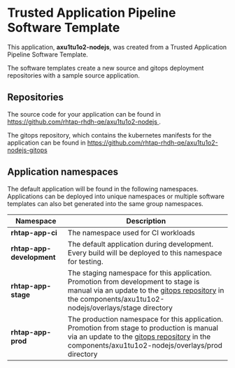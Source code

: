 # Trusted Application Pipeline Software Template

This application, **axu1tu1o2-nodejs**, was created from a Trusted Application Pipeline Software Template.

The software templates create a new source and gitops deployment repositories with a sample source application. 

## Repositories

The source code for your application can be found in [https://github.com/rhtap-rhdh-qe/axu1tu1o2-nodejs ](https://github.com/rhtap-rhdh-qe/axu1tu1o2-nodejs ).
 
The gitops repository, which contains the kubernetes manifests for the application can be found in 
[https://github.com/rhtap-rhdh-qe/axu1tu1o2-nodejs-gitops ](https://github.com/rhtap-rhdh-qe/axu1tu1o2-nodejs-gitops ) 

## Application namespaces 

The default application will be found in the following namespaces. Applications can be deployed into unique namespaces or multiple software templates can also bet generated into the same group namespaces.  

|  Namespace   |  Description   |  
| -------- | -------- |
| **rhtap-app-ci** | The namespace used for CI workloads |
| **rhtap-app-development** | The default application during development. Every build will be deployed to this namespace for testing. |
| **rhtap-app-stage** | The staging namespace for this application. Promotion from development to stage is manual via an update to the [gitops repository](https://github.com/rhtap-rhdh-qe/axu1tu1o2-nodejs-gitops ) in the components/axu1tu1o2-nodejs/overlays/stage directory |
| **rhtap-app-prod** | The production namespace for this application. Promotion from stage to production is manual via an update to the [gitops repository](https://github.com/rhtap-rhdh-qe/axu1tu1o2-nodejs-gitops ) in the components/axu1tu1o2-nodejs/overlays/prod directory |